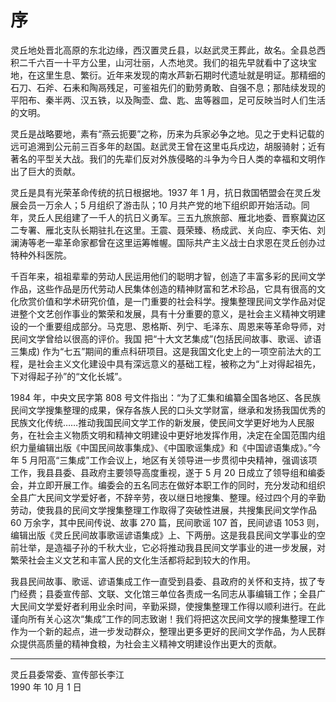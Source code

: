 # 序

灵丘地处晋北高原的东北边缘，西汉置灵丘县，以赵武灵王葬此，故名。全县总西积二千六百一十平方公里，山河壮丽，人杰地灵。我们的祖先早就看中了这块宝地，在这里生息、繁衍。近年来发现的南水芦新石期时代遗址就是明证。那精细的石刀、石斧、石耒和陶鬲残足，可鉴祖先们的勤劳勇敢、自强不息；那陆续发现的平阳布、秦半两、汉五铁，以及陶壶、盘、匙、盅等器皿，足可反映当时人们生活的文明。

灵丘是战略要地，素有“燕云扼要”之称，历来为兵家必争之地。见之于史料记载的远可追溯到公元前三百多年的赵国。赵武灵王曾在这里屯兵戍边，胡服骑射；近有著名的平型关大战。我们的先辈们反对外族侵略的斗争为今日人类的幸福和文明作出了巨大的贡献。

灵丘是具有光荣革命传统的抗日根据地。1937 年 1 月，抗日救国牺盟会在灵丘发展会员一万余人；5 月组织了游击队；10 月共产党的地下组织即开始活动。同年，灵丘人民组建了一千人的抗日义勇军。三五九旅旅部、雁北地委、晋察冀边区二专署、雁北支队长期驻扎在这里。王震、聂荣臻、杨成武、关向应、李天佑、刘澜涛等老一辈革命家都曾在这里运筹帷幄。国际共产主义战士白求恩在灵丘创办过特种外科医院。

千百年来，祖祖辈辈的劳动人民运用他们的聪明才智，创造了丰富多彩的民间文学作品，这些作品是历代劳动人民集体创造的精神财富和艺术珍品，它具有很高的文化欣赏价值和学术研究价值，是一门重要的社会科学。搜集整理民间文学作品对促进整个文艺创作事业的繁荣和发展，具有十分重要的意义，是社会主义精神文明建设的一个重要组成部分。马克思、恩格斯、列宁、毛泽东、周恩来等革命导师，对民间文学曾给以很高的评价。我国
把“十大文艺集成”(包括民间故事、歌谣、谚语三集成) 作为“七五”期间的重点科研项目。这是我国文化史上的一项空前法大的工程，是社会主义文化建设中具有深远意义的基础工程，被称之为“上对得起祖先，下对得起子孙”的“文化长城”。

1984 年，中央文民字第 808 号文件指出：“为了汇集和编纂全国各地区、各民族民间文学搜集整理的成果，保存各族人民的口头文学财富，继承和发扬我国优秀的民族文化传统……推动我国民间文学工作的新发展，使民间文学更好地为人民服务，在社会主义物质文明和精神文明建设中更好地发挥作用，决定在全国范围内组织力量编辑出版《中国民间故事集成》、《中国歌谣集成》和《中国谚语集成》。”今年 5 月阳高“三集成”工作会议上，地区有关领导进一步贯彻中央精神，强调该项工作，我县县委、县政府主要领导高度重视，遂于 5 月 20 日成立了领导组和编委会，并立即开展工作。编委会的五名同志在做好本职工作的同时，充分发动和组织全县广大民间文学爱好者，不辞辛劳，夜以继日地搜集、整理。经过四个月的辛勤劳动，使我县的民间文学搜集整理工作取得了突破性进展，共搜集民间文学作品 60 万余字，其中民间传说、故事 270 篇，民间歌谣 107 首，民间谚语 1053 则，编辑出版《灵丘民间故事歌谣谚语集成》上、下两册。这是我县民间文学事业的空前壮举，是造福子孙的千秋大业，它必将推动我县民间文学事业的进一步发展，对繁荣社会主义文艺和丰富人民的文化生活都将起到较大的作用。

我县民间故事、歌谣、谚语集成工作一直受到县委、县政府的关怀和支持，拔了专门经费；县委宣传部、文联、文化馆三单位各责成一名同志从事编辑工作；全县广大民间文学爱好者利用业余时间，辛勤采撷，使搜集整理工作得以顺利进行。在此谨向所有关心这次“集成”工作的同志致谢！我们将把这次民间文学的搜集整理工作作为一个新的起点，进一步发动群众，整理出更多更好的民间文学作品，为人民群众提供高质量的精神食粮，为社会主义精神文明建设作出更大的贡献。

---

灵丘县委常委、宣传部长李江  
1990 年 10 月 1 日
